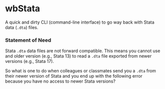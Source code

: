 # wbStata

A quick and dirty CLI (command-line interface) to go way back with Stata data (`.dta`) files.

### Statement of Need

Stata `.dta` data files are not forward compatible. 
This means you cannot use and older version (e.g., Stata 13) to read a `.dta` file exported from newer versions (e.g., Stata 17).

So what is one to do when colleagues or classmates send you a `.dta` from their newer version of Stata and you end up with the following error because you have no access to newer Stata versions?
